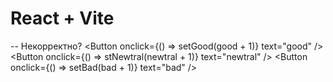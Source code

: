 # React + Vite
-- Некорректно?
<Button onclick={() => setGood(good + 1)} text="good" />
      <Button onclick={() => stNewtral(newtral + 1)} text="newtral" />
      <Button onclick={() => setBad(bad + 1)} text="bad" />
